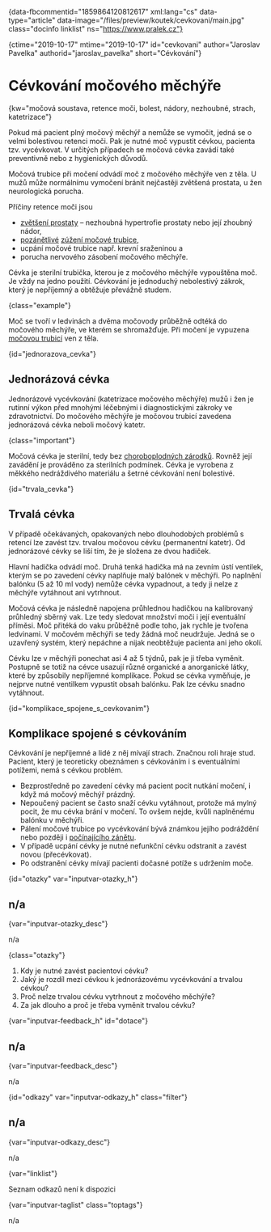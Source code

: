 
{data-fbcommentid="1859864120812617" xml:lang="cs" data-type="article" data-image="/files/preview/koutek/cevkovani/main.jpg" class="docinfo linklist" ns="https://www.pralek.cz"}

{ctime="2019-10-17" mtime="2019-10-17" id="cevkovani" author="Jaroslav Pavelka" authorid="jaroslav_pavelka" short="Cévkování"}

# Cévkování močového měchýře

<!-- generated attribute kw by user_udpatekw.sh on 2020-01-15, do not edit -->

{kw="močová soustava, retence moči, bolest, nádory, nezhoubné, strach, katetrizace"}

Pokud má pacient plný močový měchýř a nemůže se vymočit, jedná se o velmi bolestivou retenci moči. Pak je nutné moč vypustit cévkou, pacienta tzv. vycévkovat. V určitých případech se močová cévka zavádí také preventivně nebo z hygienických důvodů.

Močová trubice při močení odvádí moč z močového měchýře ven z těla. U mužů může normálnímu vymočení bránit nejčastěji zvětšená prostata, u žen neurologická porucha.

Příčiny retence moči jsou

  * [zvětšení prostaty][1] – nezhoubná hypertrofie prostaty nebo její zhoubný nádor,
  * [pozánětlivé][2] [zúžení močové trubice][2],
  * ucpání močové trubice např. krevní sraženinou a
  * porucha nervového zásobení močového měchýře.

Cévka je sterilní trubička, kterou je z močového měchýře vypouštěna moč. Je vždy na jedno použití. Cévkování je jednoduchý nebolestivý zákrok, který je nepříjemný a obtěžuje převážně studem.

{class="example"}

Moč se tvoří v ledvinách a dvěma močovody průběžně odtéká do močového měchýře, ve kterém se shromažďuje. Při močení je vypuzena [močovou trubicí][3] ven z těla.

{id="jednorazova_cevka"}

## Jednorázová cévka

Jednorázové vycévkování (katetrizace močového měchýře) mužů i žen je rutinní výkon před mnohými léčebnými i diagnostickými zákroky ve zdravotnictví. Do močového měchýře je močovou trubicí zavedena jednorázová cévka neboli močový katetr.

{class="important"}

Močová cévka je sterilní, tedy bez [choroboplodných zárodků][4]. Rovněž její zavádění je prováděno za sterilních podmínek. Cévka je vyrobena z měkkého nedráždivého materiálu a šetrné cévkování není bolestivé.

{id="trvala_cevka"}

## Trvalá cévka

V případě očekávaných, opakovaných nebo dlouhodobých problémů s retencí lze zavést tzv. trvalou močovou cévku (permanentní katetr). Od jednorázové cévky se liší tím, že je složena ze dvou hadiček.

Hlavní hadička odvádí moč. Druhá tenká hadička má na zevním ústí ventilek, kterým se po zavedení cévky naplňuje malý balónek v měchýři. Po naplnění balónku (5 až 10 ml vody) nemůže cévka vypadnout, a tedy ji nelze z měchýře vytáhnout ani vytrhnout.

Močová cévka je následně napojena průhlednou hadičkou na kalibrovaný průhledný sběrný vak. Lze tedy sledovat množství moči i její eventuální příměsi. Moč přitéká do vaku průběžně podle toho, jak rychle je tvořena ledvinami. V močovém měchýři se tedy žádná moč neudržuje. Jedná se o uzavřený systém, který nepáchne a nijak neobtěžuje pacienta ani jeho okolí.

Cévku lze v měchýři ponechat asi 4 až 5 týdnů, pak je ji třeba vyměnit. Postupně se totiž na cévce usazují různé organické a anorganické látky, které by způsobily nepříjemné komplikace. Pokud se cévka vyměňuje, je nejprve nutné ventilkem vypustit obsah balónku. Pak lze cévku snadno vytáhnout.

{id="komplikace\_spojene\_s_cevkovanim"}

## Komplikace spojené s cévkováním

Cévkování je nepříjemné a lidé z něj mívají strach. Značnou roli hraje stud. Pacient, který je teoreticky obeznámen s cévkováním i s eventuálními potížemi, nemá s cévkou problém.

  * Bezprostředně po zavedení cévky má pacient pocit nutkání močení, i když má močový měchýř prázdný.
  * Nepoučený pacient se často snaží cévku vytáhnout, protože má mylný pocit, že mu cévka brání v močení. To ovšem nejde, kvůli naplněnému balónku v měchýři.
  * Pálení močové trubice po vycévkování bývá známkou jejího podráždění nebo později i [počínajícího zánětu][5].
  * V případě ucpání cévky je nutné nefunkční cévku odstranit a zavést novou (přecévkovat).
  * Po odstranění cévky mívají pacienti dočasné potíže s udržením moče.

{id="otazky" var="inputvar-otazky_h"}

## n/a

{var="inputvar-otazky_desc"}

n/a

{class="otazky"}

  1. Kdy je nutné zavést pacientovi cévku?
  2. Jaký je rozdíl mezi cévkou k jednorázovému vycévkování a trvalou cévkou?
  3. Proč nelze trvalou cévku vytrhnout z močového měchýře?
  4. Za jak dlouho a proč je třeba vyměnit trvalou cévku?

{var="inputvar-feedback_h" id="dotace"}

## n/a

{var="inputvar-feedback_desc"}

n/a

{id="odkazy" var="inputvar-odkazy_h" class="filter"}

## n/a

{var="inputvar-odkazy_desc"}

n/a

{var="linklist"}

Seznam odkazů není k dispozici

{var="inputvar-taglist" class="toptags"}

n/a

 [1]: prostata
 [2]: zanet_mocoveho_mechyre
 [3]: penis-fimoza-obrizka
 [4]: mikroorganizmy
 [5]: lecba_zanetu

